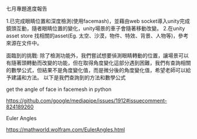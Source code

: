 七月專題進度報告

1.已完成眼睛位置和深度檢測(使用facemash)，並藉由web socket導入unity完成鏡頭互動，隨者眼睛位置的變化，unity場景的車子會隨著移動改變。
2.在unity asset store 找相關的asset(Eg. 太空、沙漠，物件、特效、背景、人物等)，參考來源在文件中。

面臨到的挑戰:
除了檢測功能外，我們嘗試想要偵測眼睛轉動的位置，讓場景可以有隨著頭轉動而改變的功能，但在取得角度變化這部分遇到困難，我們有查詢相關的數學公式，但結果不是角度變化值，而是微分後的角度變化值，希望老師可以給予建議和方法。
以下是我們查詢到的方法和數學公式

get the angle of face in facemesh in python 

https://github.com/google/mediapipe/issues/1912#issuecomment-824189260

Euler Angles

https://mathworld.wolfram.com/EulerAngles.html

